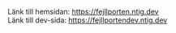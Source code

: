 Länk till hemsidan: https://fejllporten.ntig.dev  
Länk till dev-sida: https://fejllportendev.ntig.dev

